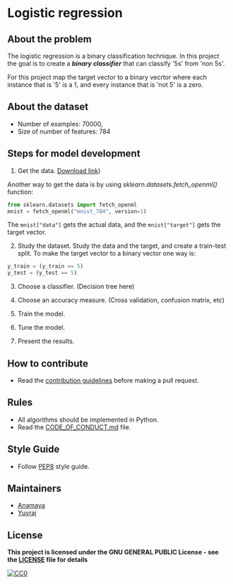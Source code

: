# Logistic regression

## About the problem
The logistic regression is a binary classification technique. In this project the goal is to create a _**binary classifier**_ that can classify '5s' from 'non 5s'. 

For this project map the target vector to a binary vecrtor where each instance that is '5' is a 1, and every instance that is 'not 5' is a zero.


## About the dataset
- Number of examples: 70000,
- Size of number of features: 784

## Steps for model development
1. Get the data. [Download link](https://www.openml.org/search?type=data&sort=runs&id=554&status=active))

Another way to get the data is by using *sklearn.datasets.fetch_openml()* function:

```python
from sklearn.datasets import fetch_openml
mnist = fetch_openml("mnist_784", version=1)
```
The `mnist["data"]` gets the actual data, and the `mnist["target"]` gets the target vector.

2. Study the dataset. 
Study the data and the target, and create a train-test split.
To make the target vector to a binary vector one way is:
```python
y_train = (y_train == 5)
y_test = (y_test == 5)
```

3. Choose a classifier. (Decision tree here)

4. Choose an accuracy measure. (Cross validation, confusion matrix, etc)

5. Train the model.

6. Tune the model. 

7. Present the results.


## How to contribute
- Read the [contribution guidelines](../CONTRIBUTING.md) before making a pull request.

## Rules
- All algorithms should be implemented in Python.
- Read the [CODE_OF_CONDUCT.md](../CODE_OF_CONDUCT.md) file.


## Style Guide
- Follow [PEP8](https://www.python.org/dev/peps/pep-0008/) style guide.

## Maintainers
- [Anamaya](https://github.com/Anamaya1729)
- [Yuvraj](https://github.com/YuvrajSinghGitbub)

## License

**This project is licensed under the GNU GENERAL PUBLIC License - see the [LICENSE](../LICENSE) file for details**

[![CC0](https://licensebuttons.net/p/zero/1.0/88x31.png)](https://creativecommons.org/publicdomain/zero/1.0)